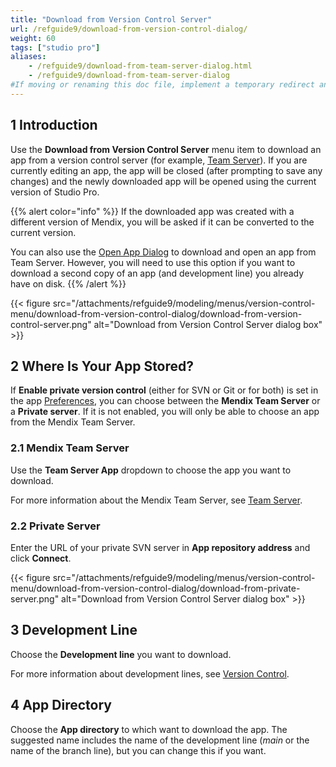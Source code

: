```yaml
---
title: "Download from Version Control Server"
url: /refguide9/download-from-version-control-dialog/
weight: 60
tags: ["studio pro"]
aliases:
    - /refguide9/download-from-team-server-dialog.html
    - /refguide9/download-from-team-server-dialog
#If moving or renaming this doc file, implement a temporary redirect and let the respective team know they should update the URL in the product. See Mapping to Products for more details.
---
```


## 1 Introduction

Use the **Download from Version Control Server** menu item to download an app from a version control server (for example, [Team Server](/developerportal/collaborate/team-server/)). If you are currently editing an app, the app will be closed (after prompting to save any changes) and the newly downloaded app will be opened using the current version of Studio Pro.

{{% alert color="info" %}}
If the downloaded app was created with a different version of Mendix, you will be asked if it can be converted to the current version.

You can also use the [Open App Dialog](/refguide9/open-app-dialog/) to download and open an app from Team Server. However, you will need to use this option if you want to download a second copy of an app (and development line) you already have on disk.
{{% /alert %}}

{{< figure src="/attachments/refguide9/modeling/menus/version-control-menu/download-from-version-control-dialog/download-from-version-control-server.png" alt="Download from Version Control Server dialog box" >}}

## 2 Where Is Your App Stored?

If **Enable private version control** (either for SVN or Git or for both) is set in the app [Preferences](/refguide9/preferences-dialog/#enable), you can choose between the **Mendix Team Server** or a **Private server**. If it is not enabled, you will only be able to choose an app from the Mendix Team Server.

### 2.1 Mendix Team Server

Use the **Team Server App** dropdown to choose the app you want to download.

For more information about the Mendix Team Server, see [Team Server](/developerportal/collaborate/team-server/).

### 2.2 Private Server

Enter the URL of your private SVN server in **App repository address** and click **Connect**.

{{< figure src="/attachments/refguide9/modeling/menus/version-control-menu/download-from-version-control-dialog/download-from-private-server.png" alt="Download from Version Control Server dialog box" >}}

## 3 Development Line

Choose the **Development line** you want to download.

For more information about development lines, see [Version Control](/refguide9/version-control/).

## 4 App Directory

Choose the **App directory** to which want to download the app. The suggested name includes the name of the development line (*main* or the name of the branch line), but you can change this if you want.
